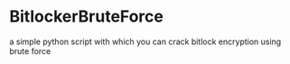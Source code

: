 # BitlockerBruteForce
a simple python script with which you can crack bitlock encryption using brute force

